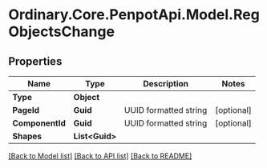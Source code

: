 # Ordinary.Core.PenpotApi.Model.RegObjectsChange

## Properties

Name | Type | Description | Notes
------------ | ------------- | ------------- | -------------
**Type** | **Object** |  | 
**PageId** | **Guid** | UUID formatted string | [optional] 
**ComponentId** | **Guid** | UUID formatted string | [optional] 
**Shapes** | **List&lt;Guid&gt;** |  | 

[[Back to Model list]](../README.md#documentation-for-models) [[Back to API list]](../README.md#documentation-for-api-endpoints) [[Back to README]](../README.md)

